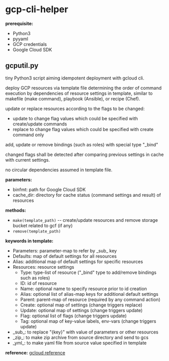 # gcp-cli-helper

**prerequisite:**
- Python3
- pyyaml
- GCP credentials
- Google Cloud SDK

## gcputil.py
tiny Python3 script aiming idempotent deployment with gcloud cli.

deploy GCP resources via template file
determining the order of command execution by dependencies of resource settings in template,
similar to makefile (make command), playbook (Ansible), or recipe (Chef).

update or replace resources according to the flags to be changed:
- update to change flag values which could be specified with create/update commands
- replace to change flag values which could be specified with create command only

add, update or remove bindings (such as roles) with special type "\_bind"

changed flags shall be detected after comparing previous settings in cache with current settings.

no circular dependencies assumed in template file.

**parameters:**
- binfmt: path for Google Cloud SDK
- cache_dir: directory for cache status (command settings and result) of resources

**methods:**
- `make(template_path)` -- create/update resources and remove storage bucket related to gcf (if any)
- `remove(template_path)`

**keywords in template:**
- Parameters: parameter-map to refer by \_sub_ key
- Defaults: map of default settings for all resources
- Alias: additional map of default settings for specific resources
- Resources: resource settings
  - Type: type-list of resource ("\_bind" type to add/remove bindings such as roles)
  - ID: id of resource
  - Name: optional name to specify resource prior to id creation
  - Alias: optional list of alias-map keys for additional default settings
  - Parent: parent-map of resource (required by any command action)
  - Create: optional map of settings (change triggers replace)
  - Update: optional map of settings (change triggers update)
  - Flag: optional list of flags (change triggers update)
  - Tag: optional map of key-value labels, env-vars (change triggers update)
- \_sub_: to replace "{key}" with value of parameters or other resources
- \_zip_: to make zip archive from source directory and send to gcs
- \_yml_: to make yaml file from source value specified in template

**reference:**
  [gcloud reference](https://cloud.google.com/sdk/gcloud/reference)
